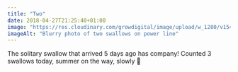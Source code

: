```yaml
---
title: "Two"
date: 2018-04-27T21:25:40+01:00
image: "https://res.cloudinary.com/growdigital/image/upload/w_1280/v1544110139/swallows-40843865805.jpg"
imageAlt: "Blurry photo of two swallows on power line"
---
```


The solitary swallow that arrived 5 days ago has company! Counted 3 swallows today, summer on the way, slowly 🙂
